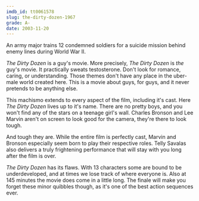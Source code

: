 ```yaml
---
imdb_id: tt0061578
slug: the-dirty-dozen-1967
grade: A-
date: 2003-11-20
---
```


An army major trains 12 condemned soldiers for a suicide mission behind enemy lines during World War II.

_The Dirty Dozen_ is a guy's movie. More precisely, _The Dirty Dozen_ is _the_ guy's movie. It practically sweats testosterone. Don't look for romance, caring, or understanding. Those themes don't have any place in the uber-male world created here. This is a movie about guys, for guys, and it never pretends to be anything else.

This machismo extends to every aspect of the film, including it's cast. Here _The Dirty Dozen_ lives up to it's name. There are no pretty boys, and you won't find any of the stars on a teenage girl's wall. Charles Bronson and Lee Marvin aren't on screen to look good for the camera, they're there to look tough.

And tough they are. While the entire film is perfectly cast, Marvin and Bronson especially seem born to play their respective roles. Telly Savalas also delivers a truly frightening performance that will stay with you long after the film is over.

_The Dirty Dozen_ has its flaws. With 13 characters some are bound to be underdeveloped, and at times we lose track of where everyone is. Also at 145 minutes the movie does come in a little long. The finale will make you forget these minor quibbles though, as it's one of the best action sequences ever.
